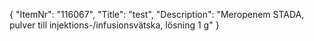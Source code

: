 {
  "ItemNr": "116067",
  "Title": "test",
  "Description": "Meropenem STADA, pulver till injektions-/infusionsvätska, lösning 1 g"
}